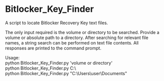 # Bitlocker_Key_Finder

A script to locate Bitlocker Recovery Key text files.

The only input required is the volume or directory to be searched.  Provide a volume or absolute path to a directory.
After searching for relevant file names, a string search can be performed on text file contents.
All responses are printed to the command prompt.

Usage:  
python Bitlocker_Key_Finder.py 'volume or directory'  
python Bitlocker_Key_Finder.py C:\\  
python Bitlocker_Key_Finder.py "C:\Users\user\Documents"
